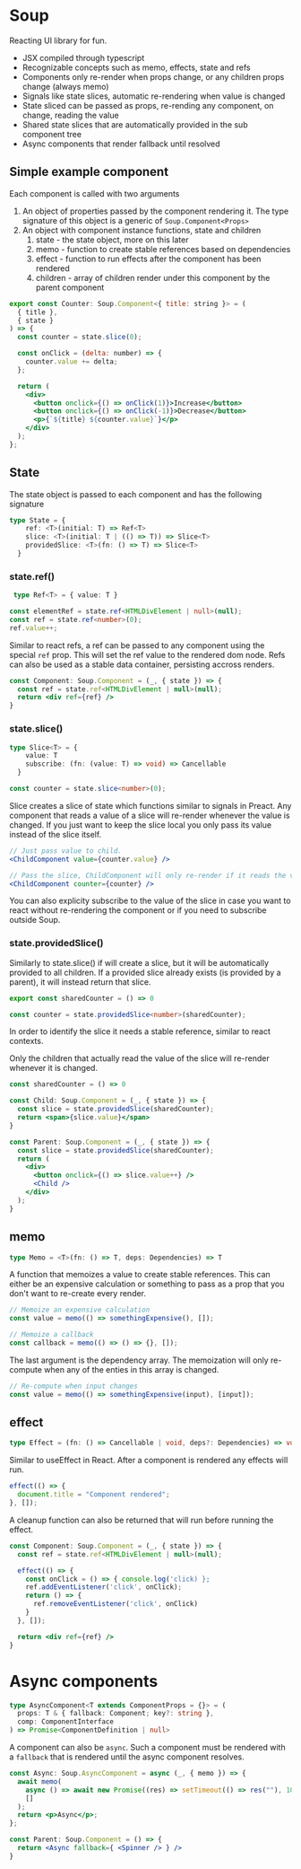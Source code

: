 # Soup
Reacting UI library for fun.
- JSX compiled through typescript
- Recognizable concepts such as memo, effects, state and refs
- Components only re-render when props change, or any children props change (always memo)
- Signals like state slices, automatic re-rendering when value is changed
- State sliced can be passed as props, re-rending any component, on change, reading the value
- Shared state slices that are automatically provided in the sub component tree
- Async components that render fallback until resolved

## Simple example component
Each component is called with two arguments
1. An object of properties passed by the component rendering it. The type signature of this object is a generic of `Soup.Component<Props>`
2. An object with component instance functions, state and children
   1. state - the state object, more on this later
   2. memo - function to create stable references based on dependencies
   3. effect - function to run effects after the component has been rendered
   4. children - array of children render under this component by the parent component

```jsx
export const Counter: Soup.Component<{ title: string }> = (
  { title },
  { state }
) => {
  const counter = state.slice(0);

  const onClick = (delta: number) => {
    counter.value += delta;
  };

  return (
    <div>
      <button onclick={() => onClick(1)}>Increase</button>
      <button onclick={() => onClick(-1)}>Decrease</button>
      <p>{`${title} ${counter.value}`}</p>
    </div>
  );
};
```
## State
The state object is passed to each component and has the following signature
```ts
type State = {
    ref: <T>(initial: T) => Ref<T>
    slice: <T>(initial: T | (() => T)) => Slice<T>
    providedSlice: <T>(fn: () => T) => Slice<T>
  }
```
### state.ref()
```ts
 type Ref<T> = { value: T }
```
```ts
const elementRef = state.ref<HTMLDivElement | null>(null);
const ref = state.ref<number>(0);
ref.value++;
```
Similar to react refs, a ref can be passed to any component using the special `ref` prop. This will set the ref value to the rendered dom node. Refs can also be used as a stable data container, persisting accross renders.

```jsx
const Component: Soup.Component = (_, { state }) => {
  const ref = state.ref<HTMLDivElement | null>(null);
  return <div ref={ref} />
}
```

### state.slice()
```ts
type Slice<T> = {
    value: T
    subscribe: (fn: (value: T) => void) => Cancellable
  }
```
```ts
const counter = state.slice<number>(0);
```
Slice creates a slice of state which functions similar to signals in Preact. Any component that reads a value of a slice will re-render whenever the value is changed. If you just want to keep the slice local you only pass its value instead of the slice itself.

```jsx
// Just pass value to child.
<ChildComponent value={counter.value} />
```
```jsx
// Pass the slice, ChildComponent will only re-render if it reads the value of the slice
<ChildComponent counter={counter} />
```
You can also explicity subscribe to the value of the slice in case you want to react without re-rendering the component or if you need to subscribe outside Soup.

### state.providedSlice()
Similarly to state.slice() if will create a slice, but it will be automatically provided to all children. If a provided slice already exists (is provided by a parent), it will instead return that slice.
```ts
export const sharedCounter = () => 0
```
```ts
const counter = state.providedSlice<number>(sharedCounter);
```
In order to identify the slice it needs a stable reference, similar to react contexts.

Only the children that actually read the value of the slice will re-render whenever it is changed.

```jsx
const sharedCounter = () => 0

const Child: Soup.Component = (_, { state }) => {
  const slice = state.providedSlice(sharedCounter);
  return <span>{slice.value}</span>
}

const Parent: Soup.Component = (_, { state }) => {
  const slice = state.providedSlice(sharedCounter);
  return (
    <div>
      <button onclick={() => slice.value++} />
      <Child />
    </div>
  );
}
```

## memo
```ts
type Memo = <T>(fn: () => T, deps: Dependencies) => T
```
A function that memoizes a value to create stable references. This can either be an expensive calculation or something to pass as a prop that you don't want to re-create every render.
```ts
// Memoize an expensive calculation
const value = memo(() => somethingExpensive(), []);
```
```ts
// Memoize a callback
const callback = memo(() => () => {}, []);
```
The last argument is the dependency array. The memoization will only re-compute when any of the enties in this array is changed.
```ts
// Re-compute when input changes
const value = memo(() => somethingExpensive(input), [input]);
```

## effect
```ts
type Effect = (fn: () => Cancellable | void, deps?: Dependencies) => void
```
Similar to useEffect in React. After a component is rendered any effects will run.
```ts
effect(() => {
  document.title = "Component rendered";
}, []);
```
A cleanup function can also be returned that will run before running the effect.
```jsx
const Component: Soup.Component = (_, { state }) => {
  const ref = state.ref<HTMLDivElement | null>(null);

  effect(() => {
    const onClick = () => { console.log('click) };
    ref.addEventListener('click', onClick);
    return () => {
      ref.removeEventListener('click', onClick)
    }
  }, []);

  return <div ref={ref} />
}
```

# Async components
```ts
type AsyncComponent<T extends ComponentProps = {}> = (
  props: T & { fallback: Component; key?: string },
  comp: ComponentInterface
) => Promise<ComponentDefinition | null>
```
A component can also be `async`. Such a component must be rendered with a `fallback` that is rendered until the async component resolves.
```jsx
const Async: Soup.AsyncComponent = async (_, { memo }) => {
  await memo(
    async () => await new Promise((res) => setTimeout(() => res(""), 1000)),
    []
  );
  return <p>Async</p>;
};

const Parent: Soup.Component = () => {
  return <Async fallback={ <Spinner /> } />
}
```
